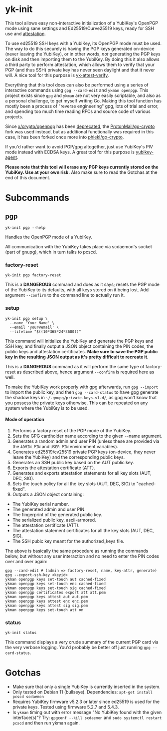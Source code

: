 <!--
SPDX-License-Identifier: MIT

Copyright (c) 2022 Philip Eklöf
-->

# yk-init

This tool allows easy non-interactive initialization of a YubiKey's OpenPGP mode using sane settings and Ed25519/Curve25519 keys, ready for SSH use and [attestation](https://developers.yubico.com/PGP/Attestation.html).

To use ed25519 SSH keys with a YubiKey, its OpenPGP mode must be used. The way to do this securely is having the PGP keys generated on-device (never leaving the YubiKey), or in other words, _not_ generating the PGP keys on disk and then importing them to the YubiKey. By doing this it also allows a third party to perform attestation, which allows them to verify that your PGP (and thus SSH) private key has never seen daylight and that it never will. A nice tool for this purpose is [yk-attest-verify](https://github.com/joemiller/yk-attest-verify).

Everything that this tool does can also be performed using a series of interactive commands using `gpg --card-edit` and `ykman openpgp`. This project exists since `gpg` and `ykman` are not very easily scriptable, and also as a personal challenge, to get myself writing Go. Making this tool function has mostly been a process of "reverse engineering" gpg, lots of trial and error, and spending too much time reading RFCs and source code of various projects.

Since [x/crypto/openpgp](https://pkg.go.dev/golang.org/x/crypto/openpgp) has been [deprecated](https://github.com/golang/go/issues/44226), the [ProtonMail/go-crypto](https://github.com/ProtonMail/go-crypto) fork was used instead, but as additional functionally was required in this case, it has been forked once more into [phiekl/go-crypto](https://github.com/phiekl/go-crypto).

If you'd rather want to avoid PGP/gpg altogether, just use YubiKey's PIV mode instead with ECDSA keys. A great tool for this purpose is [yubikey-agent](https://github.com/FiloSottile/yubikey-agent).

**Please note that this tool will erase any PGP keys currently stored on the YubiKey. Use at your own risk.** Also make sure to read the Gotchas at the end of this document.

# Subcommands

## pgp
```
yk-init pgp --help
```
Handles the OpenPGP mode of a YubiKey.

All communication with the YubiKey takes place via scdaemon's socket (part of gnupg), which in turn talks to pcscd.

### factory-reset
```
yk-init pgp factory-reset
```
This is a **DANGEROUS** command and does as it says; resets the PGP mode of the YubiKey to its defaults, with all keys stored on it being lost. Add argument `--confirm` to the command line to actually run it.

### setup
```
yk-init pgp setup \
  --name 'Your Name' \
  --email 'your@email' \
  --lifetime "$((10*365*24*3600))"
```

This command will initialize the YubiKey and generate the PGP keys and SSH key, and finally output a JSON object containing the PIN codes, the public keys and attestation certificates. **Make sure to save the PGP public key in the resulting JSON output as it's pretty difficult to recreate it.**

This is a **DANGEROUS** command as it will perform the same type of factory-reset as described above, hence argument `--confirm` is required here as well.

To make the YubiKey work properly with gpg afterwards, run `gpg --import` to import the public key, and then `gpg --card-status` to have gpg generate the shadow keys in `~/.gnupg/private-keys-v1.d/`, as gpg won't know that you possess the private keys otherwise. This can be repeated on any system where the YubiKey is to be used.


#### Mode of operation

1. Performs a factory reset of the PGP mode of the YubiKey.
1. Sets the GPG cardholder name according to the given --name argument.
1. Generates a random admin and user PIN (unless these are provided via the `ADMIN_PIN` and `USER_PIN` environment variables).
1. Generates ed25519/cv25519 private PGP keys (on-device, they never leave the YubiKey) and the corresponding public keys.
1. Generates an SSH public key based on the AUT public key.
1. Exports the attestation certificate (ATT).
1. Generates and exports attestation statements for all key slots (AUT, DEC, SIG).
1. Sets the touch policy for all the key slots (AUT, DEC, SIG) to "cached-fixed".
1. Outputs a JSON object containing:
  - The YubiKey serial number.
  - The generated admin and user PIN.
  - The fingerprint of the generated public key.
  - The serialized public key, ascii-armored.
  - The attestation certificate (ATT).
  - The attestation statement certificates for all the key slots (AUT, DEC, SIG).
  - The SSH pubic key meant for the authorized\_keys file.

The above is basically the same procedure as running the commands below, but without any user interaction and no need to enter the PIN codes over and over again:

```
gpg --card-edit # (admin => factory-reset, name, key-attr, generate)
gpg --export-ssh-key <keyid>
ykman openpgp keys set-touch aut cached-fixed
ykman openpgp keys set-touch enc cached-fixed
ykman openpgp keys set-touch sig cached-fixed
ykman openpgp certificates export att att.pem
ykman openpgp keys attest aut aut.pem
ykman openpgp keys attest enc enc.pem
ykman openpgp keys attest sig sig.pem
ykman openpgp keys set-touch att on
```


### status
```
yk-init status
```
This command displays a very crude summary of the current PGP card via the very verbose logging. You'd probably be better off just running `gpg --card-status`.

# Gotchas

* Make sure that only a single YubiKey is currently inserted in the system.
* Only tested on Debian 11 (bullseye). Dependencies: `apt-get install pcscd scdaemon`
* Requires YubiKey firmware v5.2.3 or later since ed25519 is used for the private keys. Tested using firmware 5.2.7 and 5.4.3.
* Is `ykman` timing out with error message "No YubiKey found with the given interface(s)"? Try: `gpgconf --kill scdaemon` and `sudo systemctl restart pcscd` and then run ykman again.
